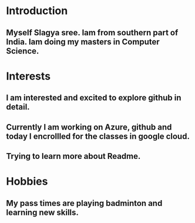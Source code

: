 # Introduction
## Myself Slagya sree. Iam from southern part of India. Iam doing my masters in Computer Science. 
# Interests
## I am interested and excited to explore github in detail. 
## Currently I am working on Azure, github and today I encrollled for the classes in google cloud.
## Trying to learn more about Readme. 
# Hobbies
## My pass times are playing badminton and learning new skills.

